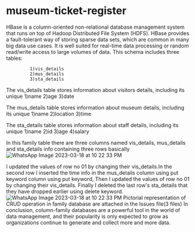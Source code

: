 # museum-ticket-register
HBase is a column-oriented non-relational database management system that runs on top of Hadoop Distributed File System (HDFS). HBase provides a fault-tolerant way of storing sparse data sets, which are common in many big data use cases. It is well suited for real-time data processing or random read/write access to large volumes of data.
This schema includes three tables:

             1)vis_details 
             2)mus_details
             3)sta_details

The vis_details table stores information about visitors details, including its unique
             1)name
             2)age
             3)date
             
The mus_details table stores information about museum details, including its unique
             1)name
             2)location
             3)time
             
The sta_details table stores information about staff details, including its unique
             1)name
             2)id
             3)age
             4)salary
             
In this family table there are three columns named vis_details, mus_details and sta_details info containing three rows basically
  ![WhatsApp Image 2023-03-18 at 10 22 33 PM](https://user-images.githubusercontent.com/124859919/226159012-5c1f3751-c19a-4b7e-975f-0341df66a5f4.jpeg)
  
  
I updated the values of row no 01 by changing their vis_details.In the second row I inserted the time info in the mus_details column using put keyword column using put keyword, Then I updated the values of row no 01 by changing their  vis_details. Finally I deleted the last row's  sta_details that they have dropped earlier using delete keyword.
![WhatsApp Image 2023-03-18 at 10 22 33 PM](https://user-images.githubusercontent.com/124859919/226159130-b5f764e0-b41c-471e-8345-f66dcccda888.jpeg)
Pictorial representation of CRUD operation in family database are attached in the Issues file(3 files) In conclusion, column-family databases are a powerful tool in the world of data management, and their popularity is only expected to grow as organizations continue to generate and collect more and more data.
